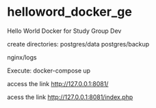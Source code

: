 # helloword_docker_ge
Hello World Docker for Study Group Dev

create directories:
postgres/data
postgres/backup

nginx/logs

Execute:
docker-compose up

access the link
http://127.0.0.1:8081/

acess the link
http://127.0.0.1:8081/index.php
